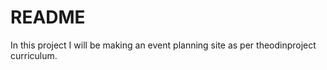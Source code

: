 # README

In this project I will be making an event planning site as per theodinproject curriculum.  